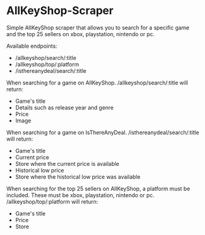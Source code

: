 # AllKeyShop-Scraper
Simple AllKeyShop scraper that allows you to search for a specific game and the top 25 sellers on xbox, playstation, nintendo or pc.

Available endpoints:
  - /allkeyshop/search/:title
  - /allkeyshop/top/:platform
  - /isthereanydeal/search/:title

When searching for a game on AllKeyShop.
/allkeyshop/search/:title will return:
  - Game's title
  - Details such as release year and genre
  - Price
  - Image
  
When searching for a game on IsThereAnyDeal.
/isthereanydeal/search/:title will return:
  - Game's title
  - Current price
  - Store where the current price is available
  - Historical low price
  - Store where the historical low price was available
  
When searching for the top 25 sellers on AllKeyShop, a platform must be included. These must be xbox, playstation, nintendo or pc. 
/allkeyshop/top/:platform will return:
  - Game's title
  - Price
  - Store
